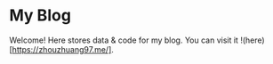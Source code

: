 # My Blog

Welcome! Here stores data & code for my blog. You can visit it !(here)[https://zhouzhuang97.me/].